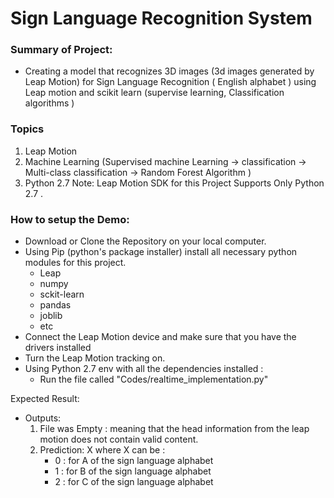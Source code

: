# Sign Language Recognition System 
### Summary of Project:
  - Creating a model that recognizes 3D images (3d images generated by Leap Motion) for Sign Language Recognition ( English alphabet )  using Leap motion and scikit learn (supervise learning, Classification algorithms  ) 


### Topics 
  1. Leap Motion 
  2. Machine Learning (Supervised machine Learning -> classification -> Multi-class classification -> Random Forest Algorithm ) 
  3. Python 2.7 
 Note: Leap Motion SDK for this Project Supports Only Python 2.7 . 
### How to setup the Demo: 
 - Download or Clone the Repository on your local computer. 
 - Using Pip (python's package installer) install all  necessary python modules for this project.
      - Leap 
      - numpy
      - sckit-learn
      - pandas
      - joblib
      - etc 
 - Connect the Leap Motion device and make sure that you have the drivers installed
 - Turn the Leap Motion tracking on. 
 - Using Python 2.7 env with all the dependencies installed : 
      - Run the file called "Codes/realtime_implementation.py"
      
  
 Expected Result: 
  - Outputs: 
    1. File was Empty : meaning that the head information from the leap motion does not contain valid content. 
    2. Prediction: X
      where X can be : 
        - 0 :  for A of the sign language alphabet
        - 1 : for B of the sign language alphabet
        - 2 : for C of the sign language alphabet
 
